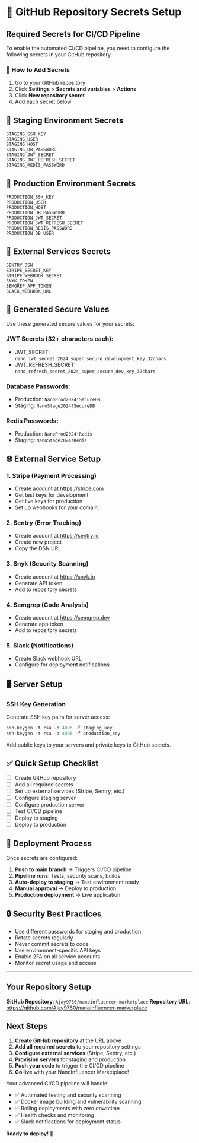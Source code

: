 # 🔑 GitHub Repository Secrets Setup

## Required Secrets for CI/CD Pipeline

To enable the automated CI/CD pipeline, you need to configure the following secrets in your GitHub repository.

### 📍 How to Add Secrets
1. Go to your GitHub repository
2. Click **Settings** > **Secrets and variables** > **Actions**
3. Click **New repository secret**
4. Add each secret below

## 🔧 Staging Environment Secrets

```
STAGING_SSH_KEY
STAGING_USER  
STAGING_HOST
STAGING_DB_PASSWORD
STAGING_JWT_SECRET
STAGING_JWT_REFRESH_SECRET
STAGING_REDIS_PASSWORD
```

## 🌟 Production Environment Secrets

```
PRODUCTION_SSH_KEY
PRODUCTION_USER
PRODUCTION_HOST
PRODUCTION_DB_PASSWORD
PRODUCTION_JWT_SECRET
PRODUCTION_JWT_REFRESH_SECRET
PRODUCTION_REDIS_PASSWORD
PRODUCTION_DB_USER
```

## 🔌 External Services Secrets

```
SENTRY_DSN
STRIPE_SECRET_KEY
STRIPE_WEBHOOK_SECRET
SNYK_TOKEN
SEMGREP_APP_TOKEN
SLACK_WEBHOOK_URL
```

## 🎯 Generated Secure Values

Use these generated secure values for your secrets:

### JWT Secrets (32+ characters each):
- JWT_SECRET: `nano_jwt_secret_2024_super_secure_development_key_32chars`
- JWT_REFRESH_SECRET: `nano_refresh_secret_2024_super_secure_dev_key_32chars`

### Database Passwords:
- Production: `NanoProd2024!SecureDB`
- Staging: `NanoStage2024!SecureDB`

### Redis Passwords:
- Production: `NanoProd2024!Redis`
- Staging: `NanoStage2024!Redis`

## 🌐 External Service Setup

### 1. Stripe (Payment Processing)
- Create account at https://stripe.com
- Get test keys for development
- Get live keys for production
- Set up webhooks for your domain

### 2. Sentry (Error Tracking)
- Create account at https://sentry.io
- Create new project
- Copy the DSN URL

### 3. Snyk (Security Scanning)
- Create account at https://snyk.io
- Generate API token
- Add to repository secrets

### 4. Semgrep (Code Analysis)
- Create account at https://semgrep.dev
- Generate app token
- Add to repository secrets

### 5. Slack (Notifications)
- Create Slack webhook URL
- Configure for deployment notifications

## 🖥️ Server Setup

### SSH Key Generation
Generate SSH key pairs for server access:
```powershell
ssh-keygen -t rsa -b 4096 -f staging_key
ssh-keygen -t rsa -b 4096 -f production_key
```

Add public keys to your servers and private keys to GitHub secrets.

## ✅ Quick Setup Checklist

- [ ] Create GitHub repository
- [ ] Add all required secrets
- [ ] Set up external services (Stripe, Sentry, etc.)
- [ ] Configure staging server
- [ ] Configure production server
- [ ] Test CI/CD pipeline
- [ ] Deploy to staging
- [ ] Deploy to production

## 🚀 Deployment Process

Once secrets are configured:

1. **Push to main branch** → Triggers CI/CD pipeline
2. **Pipeline runs**: Tests, security scans, builds
3. **Auto-deploy to staging** → Test environment ready
4. **Manual approval** → Deploy to production
5. **Production deployment** → Live application

## 🔒 Security Best Practices

- Use different passwords for staging and production
- Rotate secrets regularly
- Never commit secrets to code
- Use environment-specific API keys
- Enable 2FA on all service accounts
- Monitor secret usage and access

---

## Your Repository Setup

**GitHub Repository**: `Ajay9760/nanoinfluencer-marketplace`
**Repository URL**: https://github.com/Ajay9760/nanoinfluencer-marketplace

## Next Steps

1. **Create GitHub repository** at the URL above
2. **Add all required secrets** to your repository settings
3. **Configure external services** (Stripe, Sentry, etc.)
4. **Provision servers** for staging and production
5. **Push your code** to trigger the CI/CD pipeline
6. **Go live** with your NanoInfluencer Marketplace!

Your advanced CI/CD pipeline will handle:
- ✅ Automated testing and security scanning
- ✅ Docker image building and vulnerability scanning
- ✅ Rolling deployments with zero downtime
- ✅ Health checks and monitoring
- ✅ Slack notifications for deployment status

**Ready to deploy! 🚀**